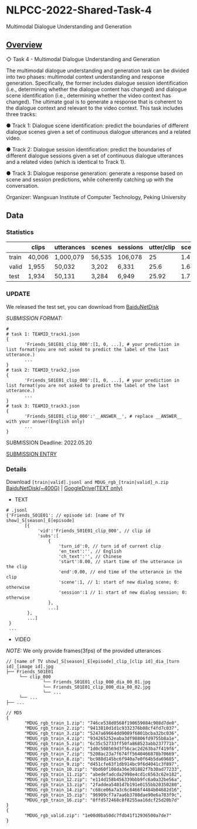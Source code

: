 # NLPCC-2022-Shared-Task-4
Multimodal Dialogue Understanding and Generation


## [Overview](http://tcci.ccf.org.cn/conference/2022/cfpt.php)

◇ Task 4 - Multimodal Dialogue Understanding and Generation

The multimodal dialogue understanding and generation task can be divided into two phases: multimodal context understanding and response generation. Specifically, the former includes dialogue session identification (i.e., determining whether the dialogue content has changed) and dialogue scene identification (i.e., determining whether the video context has changed). The ultimate goal is to generate a response that is coherent to the dialogue context and relevant to the video context. This task includes three tracks:

● Track 1: Dialogue scene identification: predict the boundaries of different dialogue scenes given a set of continuous dialogue utterances and a related video.

● Track 2: Dialogue session identification: predict the boundaries of different dialogue sessions given a set of continuous dialogue utterances and a related video (which is identical to Track 1).

● Track 3: Dialogue response generation: generate a response based on scene and session predictions, while coherently catching up with the conversation.

Organizer: Wangxuan Institute of Computer Technology, Peking University


## Data

### Statistics

|       | clips  | utterances | scenes | sessions | utter/clip | scene/clip | session/clip | en_word/clip | en_word/utter | ch_word/clip | ch_word/utter |
| ----- | ------ | ---------- | ------ | -------- | ---------- | ---------- | ------------ | ------------ | ------------- | ------------ | ------------- |
| train | 40,006 | 1,000,079  | 56,535 | 106,078  | 25         | 1.41       | 2.65         | 166.46       | 6.66          | 267.74       | 10.71         |
| valid | 1,955  | 50,032     | 3,202  | 6,331    | 25.6       | 1.64       | 3.24         | 174.49       | 6.82          | 283.7        | 11.09         |
| test  | 1,934  | 50,131     | 3,284  | 6,949    | 25.92      | 1.7        | 3.59         | 178.65       | 6.89          | 286.42       | 11.05         |


### UPDATE
We released the test set, you can download from [BaiduNetDisk](https://pan.baidu.com/s/1Cl8HS5rIfeoDE4xGPwWNhw?pwd=llb1)

*SUBMISSION FORMAT:*

```
#
# task 1: TEAMID_track1.json
{
       'Friends_S01E01_clip_000':[1, 0, ...], # your prediction in list format(you are not asked to predict the label of the last utterance.)
       ...
}
# task 2: TEAMID_track2.json
{
       'Friends_S01E01_clip_000':[1, 0, ...], # your prediction in list format(you are not asked to predict the label of the last utterance.)
       ...
}
# task 3: TEAMID_track3.json
{
       'Friends_S01E01_clip_000':'__ANSWER__', # replace __ANSWER__ with your answer(English only)
       ...
}
```
SUBMISSION Deadline: 2022.05.20

[SUBMISSION ENTRY](https://forms.gle/DMYCvmSa3erpaE1z7)

### Details
Download `[train|valid].jsonl and MDUG_rgb_[train|valid]_n.zip`  [BaiduNetDisk(~400G)](https://pan.baidu.com/s/1yTVtZB5bgGN_wNvJw0_JbQ?pwd=xg56 ) | [GoogleDrive(TEXT only)](https://drive.google.com/drive/folders/1DjUYX5u2xqPv9xwe_fr2DvJzAgMQjNMF?usp=sharing)
- TEXT

```
# .jsonl
{'Friends_S01E01': // episode id: [name of TV show]_S[season]_E[episode]
       [{
            'vid':'Friends_S01E01_clip_000', // clip id
            'subs':[
                {
                    'turn_id':0, // turn id of current clip
                    'en_text':'', // English
                    'ch_text':'', // Chinese
                    'start':0.00, // start time of the utterance in the clip
                    'end':0.00, // end time of the utterance in the clip
                    'scene':1, // 1: start of new dialog scene; 0: otherwise
                    'session':1 // 1: start of new dialog session; 0: otherwise
                }, 
                ...]
        }, 
        ...]
 }
 ...
```

- VIDEO

*NOTE:* We only provide frames(3fps) of the provided utterances

```
// [name of TV show]_S[season]_E[episode]_clip_[clip id]_dia_[turn id]_[image id].jpg
├── Friends_S01E01
     └── clip_000
              └── Friends_S01E01_clip_000_dia_00_01.jpg 
              └── Friends_S01E01_clip_000_dia_00_02.jpg
              └── ...
     └── ...
├── ...
```
```
// MD5
{
       "MDUG_rgb_train_1.zip": "746ce538d0568f190659084c908d7de0", 
       "MDUG_rgb_train_2.zip": "9413810d1d1c9332376b08cf4fd7c037", 
       "MDUG_rgb_train_3.zip": "5247a69664dd9089f6801bcba32bc036", 
       "MDUG_rgb_train_4.zip": "934265252eaba3df98806fd9755b8a1e", 
       "MDUG_rgb_train_5.zip": "6c35c52733ff50fa868523abb237771b", 
       "MDUG_rgb_train_6.zip": "1d0c508569d3f56cac2d263ba7f419f6", 
       "MDUG_rgb_train_7.zip": "5208ac23a7f674ff5640466878b70669", 
       "MDUG_rgb_train_8.zip": "bc988d145bc6f940a7e0f64b5da69685", 
       "MDUG_rgb_train_9.zip": "d451cfe63f1db914bc9f6d4041c3f897", 
       "MDUG_rgb_train_10.zip": "0bd60f108da36e301882f7b30ad77233", 
       "MDUG_rgb_train_11.zip": "abedefadcda2998e4cd1c6563c62e182", 
       "MDUG_rgb_train_12.zip": "e114d158b456339bbb9fc6a0a32be56a", 
       "MDUG_rgb_train_13.zip": "2faddea5401d7b191e0155bb20350280", 
       "MDUG_rgb_train_14.zip": "c68ce06a7a3c6c8466f4484b04682d16", 
       "MDUG_rgb_train_15.zip": "96909cf7a7aa6b3780dae90e6a703f9c", 
       "MDUG_rgb_train_16.zip": "0ffd572468c8f8255aa16dcf25d20b7d"
}
{
       "MDUG_rgb_valid.zip": "1e00d0ba50dc7fdb41f12936500a7de7"
}
```



